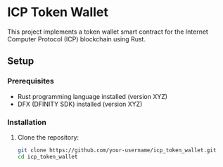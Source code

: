 # ICP Token Wallet

This project implements a token wallet smart contract for the Internet Computer Protocol (ICP) blockchain using Rust.

## Setup

### Prerequisites

- Rust programming language installed (version XYZ)
- DFX (DFINITY SDK) installed (version XYZ)

### Installation

1. Clone the repository:

   ```bash
   git clone https://github.com/your-username/icp_token_wallet.git
   cd icp_token_wallet
